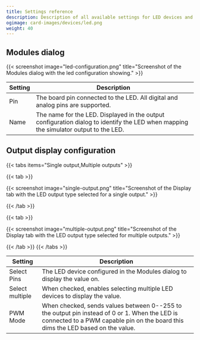 ```yaml
---
title: Settings reference
description: Description of all available settings for LED devices and output configurations using LEDs.
ogimage: card-images/devices/led.png
weight: 40
---
```


## Modules dialog

{{< screenshot image="led-configuration.png" title="Screenshot of the Modules dialog with the led configuration showing." >}}

| Setting | Description                                                                                                                          |
| ------- | ------------------------------------------------------------------------------------------------------------------------------------ |
| Pin     | The board pin connected to the LED. All digital and analog pins are supported.                                                       |
| Name    | The name for the LED. Displayed in the output configuration dialog to identify the LED when mapping the simulator output to the LED. |

## Output display configuration

{{< tabs items="Single output,Multiple outputs" >}}

{{< tab >}}

{{< screenshot image="single-output.png" title="Screenshot of the Display tab with the LED output type selected for a single output." >}}

{{< /tab >}}

{{< tab >}}

{{< screenshot image="multiple-output.png" title="Screenshot of the Display tab with the LED output type selected for multiple outputs." >}}

{{< /tab >}}
{{< /tabs >}}

| Setting         | Description                                                                                                                                                                      |
| --------------- | -------------------------------------------------------------------------------------------------------------------------------------------------------------------------------- |
| Select Pins     | The LED device configured in the Modules dialog to display the value on.                                                                                                         |
| Select multiple | When checked, enables selecting multiple LED devices to display the value.                                                                                                       |
| PWM Mode        | When checked, sends values between 0--255 to the output pin instead of 0 or 1. When the LED is connected to a PWM capable pin on the board this dims the LED based on the value. |
